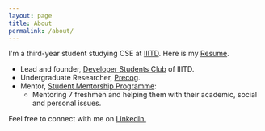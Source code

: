 ```yaml
---
layout: page
title: About
permalink: /about/
---
```


I'm a third-year student studying CSE at [IIITD](https://www.iiitd.ac.in/).
Here is my [Resume](https://rohanrajpal.github.io/resume/Rohan_Resume.pdf).

- Lead and founder, [Developer Students Club](http://dsc.iiitd.edu.in/) of IIITD.
- Undergraduate Researcher, [Precog](http://precog.iiitd.edu.in/).
- Mentor, [Student Mentorship Programme](https://www.iiitd.edu.in/mentorprogram/):  
	- Mentoring 7 freshmen and helping them with their academic, social and personal issues.

Feel free to connect with me on [LinkedIn.](https://www.linkedin.com/in/rohanrajpal/)
